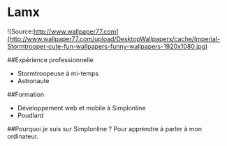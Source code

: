 # Lamx

![Source:http://www.wallpaper77.com](http://www.wallpaper77.com/upload/DesktopWallpapers/cache/Imperial-Stormtrooper-cute-fun-wallpapers-funny-wallpapers-1920x1080.jpg)

##Expérience professionnelle
* Stormtroopeuse à mi-temps
* Astronaute

##Formation
* Développement web et mobile à Simplonline
* Poudlard

##Pourquoi je suis sur Simplonline ?
Pour apprendre à parler à mon ordinateur.